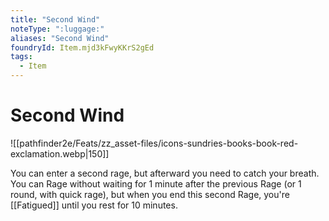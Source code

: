 ```yaml
---
title: "Second Wind"
noteType: ":luggage:"
aliases: "Second Wind"
foundryId: Item.mjd3kFwyKKrS2gEd
tags:
  - Item
---
```


# Second Wind
![[pathfinder2e/Feats/zz_asset-files/icons-sundries-books-book-red-exclamation.webp|150]]

You can enter a second rage, but afterward you need to catch your breath. You can Rage without waiting for 1 minute after the previous Rage (or 1 round, with quick rage), but when you end this second Rage, you're [[Fatigued]] until you rest for 10 minutes.

